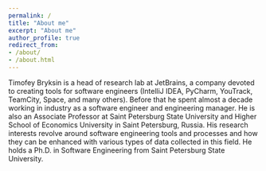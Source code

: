 ```yaml
---
permalink: /
title: "About me"
excerpt: "About me"
author_profile: true
redirect_from:
- /about/
- /about.html
---
```


Timofey Bryksin is a head of research lab at JetBrains, a company devoted to creating tools for software engineers (IntelliJ IDEA, PyCharm, YouTrack, TeamCity, Space, and many others). Before that he spent almost a decade working in industry as a software engineer and engineering manager. He is also an Associate Professor at Saint Petersburg State University and Higher School of Economics University in Saint Petersburg, Russia. His research interests revolve around software engineering tools and processes and how they can be enhanced with various types of data collected in this field. He holds a Ph.D. in Software Engineering from Saint Petersburg State University.